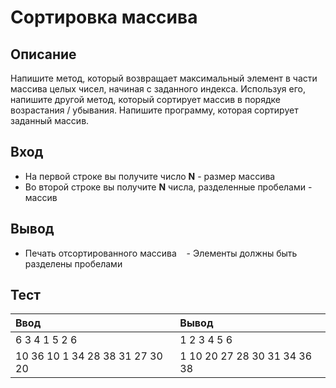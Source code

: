 # Сортировка массива

## Описание
Напишите метод, который возвращает максимальный элемент в части массива целых чисел, начиная с заданного индекса.
Используя его, напишите другой метод, который сортирует массив в порядке возрастания / убывания.
Напишите программу, которая сортирует заданный массив.

## Вход
- На первой строке вы получите число **N** - размер массива
- Во второй строке вы получите **N** числа, разделенные пробелами - массив

## Вывод
- Печать отсортированного массива
   - Элементы должны быть разделены пробелами

## Тест

| Ввод                            | Вывод                        |
|:--------------------------------|:-----------------------------|
| 6 3 4 1 5 2 6                   | 1 2 3 4 5 6                  |
| 10 36 10 1 34 28 38 31 27 30 20 | 1 10 20 27 28 30 31 34 36 38 |
